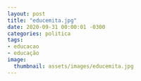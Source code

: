 ```yaml
---
layout: post
title: "educemita.jpg"
date: 2020-09-31 00:00:01 -0300
categories: politica
tags:
- educacao
- educação
image: 
  thumbnail: assets/images/educemita.jpg
---
```

